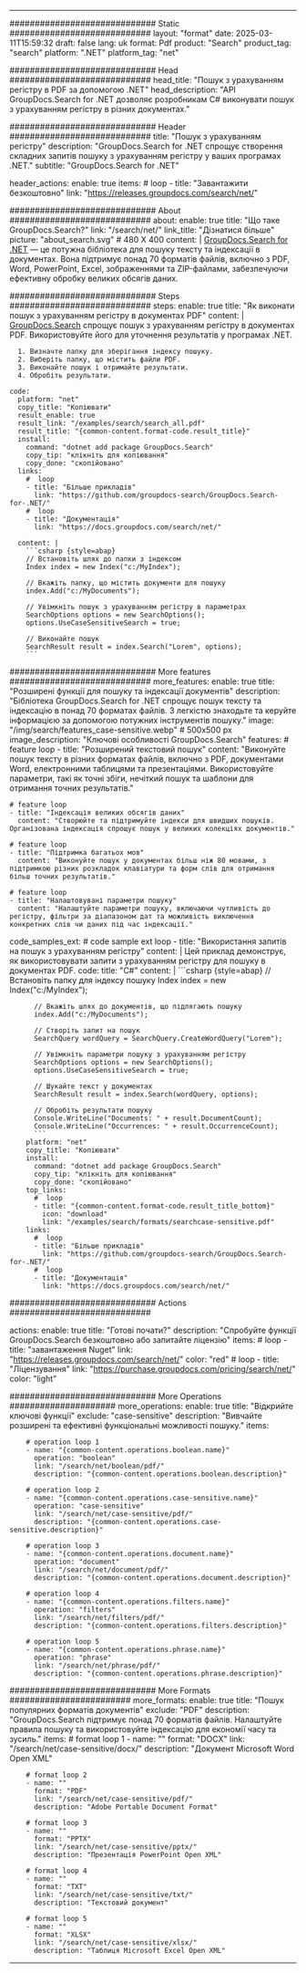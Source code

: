 
---
############################# Static ############################
layout: "format"
date:  2025-03-11T15:59:32
draft: false
lang: uk
format: Pdf
product: "Search"
product_tag: "search"
platform: ".NET"
platform_tag: "net"

############################# Head ############################
head_title: "Пошук з урахуванням регістру в PDF за допомогою .NET"
head_description: "API GroupDocs.Search for .NET дозволяє розробникам C# виконувати пошук з урахуванням регістру в різних документах."

############################# Header ############################
title: "Пошук з урахуванням регістру" 
description: "GroupDocs.Search for .NET спрощує створення складних запитів пошуку з урахуванням регістру у ваших програмах .NET."
subtitle: "GroupDocs.Search for .NET" 

header_actions:
  enable: true
  items:
    #  loop
    - title: "Завантажити безкоштовно"
      link: "https://releases.groupdocs.com/search/net/"
      
############################# About ############################
about:
    enable: true
    title: "Що таке GroupDocs.Search?"
    link: "/search/net/"
    link_title: "Дізнатися більше"
    picture: "about_search.svg" # 480 X 400
    content: |
       [GroupDocs.Search for .NET](/search/net/) — це потужна бібліотека для пошуку тексту та індексації в документах. Вона підтримує понад 70 форматів файлів, включно з PDF, Word, PowerPoint, Excel, зображеннями та ZIP-файлами, забезпечуючи ефективну обробку великих обсягів даних.

############################# Steps ############################
steps:
    enable: true
    title: "Як виконати пошук з урахуванням регістру в документах PDF"
    content: |
      [GroupDocs.Search](/search/net/) спрощує пошук з урахуванням регістру в документах PDF. Використовуйте його для уточнення результатів у програмах .NET.
      
      1. Визначте папку для зберігання індексу пошуку.
      2. Виберіть папку, що містить файли PDF.
      3. Виконайте пошук і отримайте результати.
      4. Обробіть результати.
   
    code:
      platform: "net"
      copy_title: "Копіювати"
      result_enable: true
      result_link: "/examples/search/search_all.pdf"
      result_title: "{common-content.format-code.result_title}"
      install:
        command: "dotnet add package GroupDocs.Search"
        copy_tip: "клікніть для копіювання"
        copy_done: "скопійовано"
      links:
        #  loop
        - title: "Більше прикладів"
          link: "https://github.com/groupdocs-search/GroupDocs.Search-for-.NET/"
        #  loop
        - title: "Документація"
          link: "https://docs.groupdocs.com/search/net/"
          
      content: |
        ```csharp {style=abap}
        // Встановіть шлях до папки з індексом
        Index index = new Index("c:/MyIndex");

        // Вкажіть папку, що містить документи для пошуку
        index.Add("c:/MyDocuments");

        // Увімкніть пошук з урахуванням регістру в параметрах
        SearchOptions options = new SearchOptions();
        options.UseCaseSensitiveSearch = true;

        // Виконайте пошук
        SearchResult result = index.Search("Lorem", options);
        ```            

############################# More features ############################
more_features:
  enable: true
  title: "Розширені функції для пошуку та індексації документів"
  description: "Бібліотека GroupDocs.Search for .NET спрощує пошук тексту та індексацію в понад 70 форматах файлів. З легкістю знаходьте та керуйте інформацією за допомогою потужних інструментів пошуку."
  image: "/img/search/features_case-sensitive.webp" # 500x500 px
  image_description: "Ключові особливості GroupDocs.Search"
  features:
    # feature loop
    - title: "Розширений текстовий пошук"
      content: "Виконуйте пошук тексту в різних форматах файлів, включно з PDF, документами Word, електронними таблицями та презентаціями. Використовуйте параметри, такі як точні збіги, нечіткий пошук та шаблони для отримання точних результатів."

    # feature loop
    - title: "Індексація великих обсягів даних"
      content: "Створюйте та підтримуйте індекси для швидших пошуків. Організована індексація спрощує пошук у великих колекціях документів."

    # feature loop
    - title: "Підтримка багатьох мов"
      content: "Виконуйте пошук у документах більш ніж 80 мовами, з підтримкою різних розкладок клавіатури та форм слів для отримання більш точних результатів."

    # feature loop
    - title: "Налаштовувані параметри пошуку"
      content: "Налаштуйте параметри пошуку, включаючи чутливість до регістру, фільтри за діапазоном дат та можливість виключення конкретних слів чи даних під час індексації."
      
  code_samples_ext:
    # code sample ext loop
    - title: "Використання запитів на пошук з урахуванням регістру"
      content: |
        Цей приклад демонструє, як використовувати запити з урахуванням регістру для пошуку в документах PDF.
      code:
        title: "C#"
        content: |
          ```csharp {style=abap}
          // Встановіть папку для індексу пошуку
          Index index = new Index("c:/MyIndex");
              
          // Вкажіть шлях до документів, що підлягають пошуку
          index.Add("c:/MyDocuments");

          // Створіть запит на пошук
          SearchQuery wordQuery = SearchQuery.CreateWordQuery("Lorem");

          // Увімкніть параметри пошуку з урахуванням регістру
          SearchOptions options = new SearchOptions();
          options.UseCaseSensitiveSearch = true;

          // Шукайте текст у документах
          SearchResult result = index.Search(wordQuery, options);
          
          // Обробіть результати пошуку
          Console.WriteLine("Documents: " + result.DocumentCount);
          Console.WriteLine("Occurrences: " + result.OccurrenceCount);
          ```
        platform: "net"
        copy_title: "Копіювати"
        install:
          command: "dotnet add package GroupDocs.Search"
          copy_tip: "клікніть для копіювання"
          copy_done: "скопійовано"
        top_links:
          #  loop
          - title: "{common-content.format-code.result_title_bottom}"
            icon: "download"
            link: "/examples/search/formats/searchcase-sensitive.pdf"
        links:
          #  loop
          - title: "Більше прикладів"
            link: "https://github.com/groupdocs-search/GroupDocs.Search-for-.NET/"
          #  loop
          - title: "Документація"
            link: "https://docs.groupdocs.com/search/net/"
            

            


############################# Actions ############################

actions:
  enable: true
  title: "Готові почати?"
  description: "Спробуйте функції GroupDocs.Search безкоштовно або запитайте ліцензію"
  items:
    #  loop
    - title: "завантаження Nuget"
      link: "https://releases.groupdocs.com/search/net/"
      color: "red"
        #  loop
    - title: "Ліцензування"
      link: "https://purchase.groupdocs.com/pricing/search/net/"
      color: "light"


############################# More Operations #####################
more_operations:
    enable: true
    title: "Відкрийте ключові функції"
    exclude: "case-sensitive"
    description: "Вивчайте розширені та ефективні функціональні можливості пошуку."
    items: 
          
        # operation loop 1
        - name: "{common-content.operations.boolean.name}"
          operation: "boolean"
          link: "/search/net/boolean/pdf/"
          description: "{common-content.operations.boolean.description}"

        # operation loop 2
        - name: "{common-content.operations.case-sensitive.name}"
          operation: "case-sensitive"
          link: "/search/net/case-sensitive/pdf/"
          description: "{common-content.operations.case-sensitive.description}"

        # operation loop 3
        - name: "{common-content.operations.document.name}"
          operation: "document"
          link: "/search/net/document/pdf/"
          description: "{common-content.operations.document.description}"

        # operation loop 4
        - name: "{common-content.operations.filters.name}"
          operation: "filters"
          link: "/search/net/filters/pdf/"
          description: "{common-content.operations.filters.description}"

        # operation loop 5
        - name: "{common-content.operations.phrase.name}"
          operation: "phrase"
          link: "/search/net/phrase/pdf/"
          description: "{common-content.operations.phrase.description}"
          
        
          
############################# More Formats ########################
more_formats:
    enable: true
    title: "Пошук популярних форматів документів"
    exclude: "PDF"
    description: "GroupDocs.Search підтримує понад 70 форматів файлів. Налаштуйте правила пошуку та використовуйте індексацію для економії часу та зусиль."
    items: 
        # format loop 1
        - name: ""
          format: "DOCX"
          link: "/search/net/case-sensitive/docx/"
          description: "Документ Microsoft Word Open XML"
          
        # format loop 2
        - name: ""
          format: "PDF"
          link: "/search/net/case-sensitive/pdf/"
          description: "Adobe Portable Document Format"
          
        # format loop 3
        - name: ""
          format: "PPTX"
          link: "/search/net/case-sensitive/pptx/"
          description: "Презентація PowerPoint Open XML"

        # format loop 4
        - name: ""
          format: "TXT"
          link: "/search/net/case-sensitive/txt/"
          description: "Текстовий документ"
          
        # format loop 5
        - name: ""
          format: "XLSX"
          link: "/search/net/case-sensitive/xlsx/"
          description: "Таблиця Microsoft Excel Open XML"
  

---
